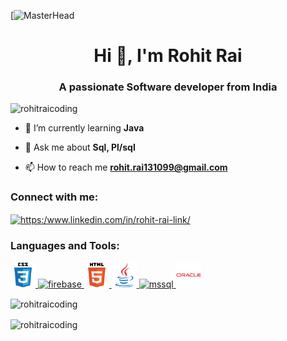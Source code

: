 [![MasterHead](https://raw.githubusercontent.com/PolarBearGG/PolarBearGG/master/web-developer.gif)
<h1 align="center">Hi 👋, I'm Rohit Rai</h1>
<h3 align="center">A passionate Software developer from India</h3>



<p align="left"> <img src="https://komarev.com/ghpvc/?username=rohitraicoding&label=Profile%20views&color=0e75b6&style=flat" alt="rohitraicoding" /> </p>

- 🌱 I’m currently learning **Java**

- 💬 Ask me about **Sql, Pl/sql**

- 📫 How to reach me **rohit.rai131099@gmail.com**

<h3 align="left">Connect with me:</h3>
<p align="left">
<a href="https:/www.linkedin.com/in/rohit-rai-link/" target="blank"><img align="center" src="https://raw.githubusercontent.com/rahuldkjain/github-profile-readme-generator/master/src/images/icons/Social/linked-in-alt.svg" alt="https:/www.linkedin.com/in/rohit-rai-link/" height="30" width="40" /></a>
</p>

<h3 align="left">Languages and Tools:</h3>
<p align="left"> <a href="https://www.w3schools.com/css/" target="_blank" rel="noreferrer"> <img src="https://raw.githubusercontent.com/devicons/devicon/master/icons/css3/css3-original-wordmark.svg" alt="css3" width="40" height="40"/> </a> <a href="https://firebase.google.com/" target="_blank" rel="noreferrer"> <img src="https://www.vectorlogo.zone/logos/firebase/firebase-icon.svg" alt="firebase" width="40" height="40"/> </a> <a href="https://www.w3.org/html/" target="_blank" rel="noreferrer"> <img src="https://raw.githubusercontent.com/devicons/devicon/master/icons/html5/html5-original-wordmark.svg" alt="html5" width="40" height="40"/> </a> <a href="https://www.java.com" target="_blank" rel="noreferrer"> <img src="https://raw.githubusercontent.com/devicons/devicon/master/icons/java/java-original.svg" alt="java" width="40" height="40"/> </a> <a href="https://www.microsoft.com/en-us/sql-server" target="_blank" rel="noreferrer"> <img src="https://www.svgrepo.com/show/303229/microsoft-sql-server-logo.svg" alt="mssql" width="40" height="40"/> </a> <a href="https://www.oracle.com/" target="_blank" rel="noreferrer"> <img src="https://raw.githubusercontent.com/devicons/devicon/master/icons/oracle/oracle-original.svg" alt="oracle" width="40" height="40"/> </a> </p>

<p><img align="center" src="https://github-readme-stats.vercel.app/api/top-langs?username=rohitraicoding&show_icons=true&locale=en&layout=compact" alt="rohitraicoding" /></p>

<p><img align="center" src="https://github-readme-streak-stats.herokuapp.com/?user=rohitraicoding&" alt="rohitraicoding" /></p>

